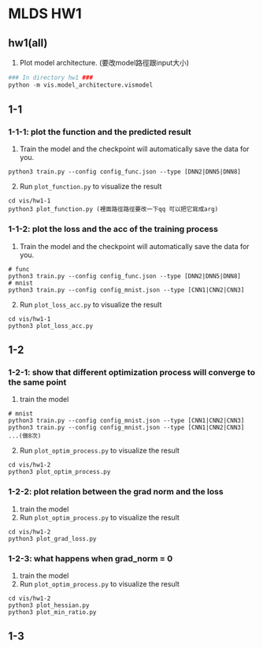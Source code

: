 # MLDS HW1
## hw1(all)
1. Plot model architecture. (要改model路徑跟input大小)
```python
### In directory hw1 ###
python -m vis.model_architecture.vismodel
```
## 1-1

### 1-1-1: plot the function and the predicted result
1. Train the model and the checkpoint will automatically save the data for you.
```
python3 train.py --config config_func.json --type [DNN2|DNN5|DNN8]
```
2. Run ``plot_function.py`` to visualize the result
```
cd vis/hw1-1
python3 plot_function.py (裡面路徑路徑要改一下qq 可以把它寫成arg)
```
### 1-1-2: plot the loss and the acc of the training process
1. Train the model and the checkpoint will automatically save the data for you.
```
# func
python3 train.py --config config_func.json --type [DNN2|DNN5|DNN8]
# mnist
python3 train.py --config config_mnist.json --type [CNN1|CNN2|CNN3]
```
2. Run ``plot_loss_acc.py`` to visualize the result
```
cd vis/hw1-1
python3 plot_loss_acc.py
```
## 1-2
### 1-2-1: show that different optimization process will converge to the same point
1. train the model
```
# mnist
python3 train.py --config config_mnist.json --type [CNN1|CNN2|CNN3]
python3 train.py --config config_mnist.json --type [CNN1|CNN2|CNN3]
...(做8次)
```
2. Run ``plot_optim_process.py`` to visualize the result
```
cd vis/hw1-2
python3 plot_optim_process.py
```
### 1-2-2: plot relation between the grad norm and the loss
1. train the model
2. Run ``plot_optim_process.py`` to visualize the result
```
cd vis/hw1-2
python3 plot_grad_loss.py
```
### 1-2-3: what happens when grad_norm = 0
1. train the model
2. Run ``plot_optim_process.py`` to visualize the result
```
cd vis/hw1-2
python3 plot_hessian.py
python3 plot_min_ratio.py
```
## 1-3